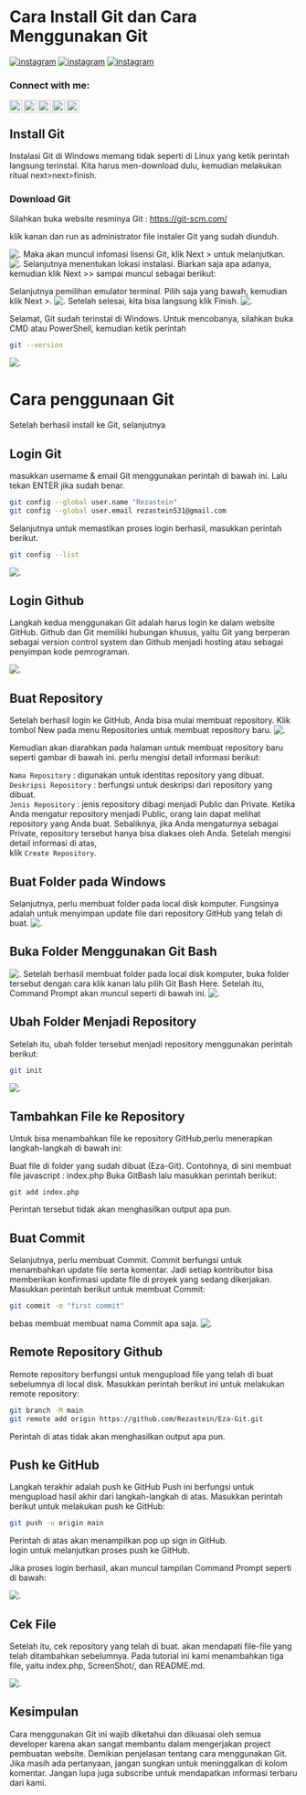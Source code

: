 # **Cara Install Git  dan Cara Menggunakan Git**
[![instagram](https://img.shields.io/badge/Nama-Maulana%20Reza-blue.svg)](https://www.instagram.com/rezastein_) [![instagram](https://img.shields.io/badge/Nim-312110510-blue.svg)](https://www.instagram.com/rezastein_) [![instagram](https://img.shields.io/badge/Kelas-TI.21.C5-blue.svg)](https://www.instagram.com/rezastein_)

### Connect with me:

[<img align="left" alt="rezastein.com" width="22px" src="https://raw.githubusercontent.com/iconic/open-iconic/master/svg/globe.svg" />](https://officialeinsteinpro.wordpress.com/)
[<img align="left" alt="rezastein| YouTube" width="22px" src="https://cdn.jsdelivr.net/npm/simple-icons@v3/icons/youtube.svg" />](https://www.youtube.com/channel/UCNKeQLX0b-a65ZVLIPlhc9w)
[<img align="left" alt="rezastein | Twitter" width="22px" src="https://cdn.jsdelivr.net/npm/simple-icons@v3/icons/twitter.svg" />](https://twitter.com/rezastein_)
[<img align="left" alt="rezastein | Facebook" width="22px" src="https://cdn.jsdelivr.net/npm/simple-icons@v3/icons/facebook.svg" />](https://www.facebook.com/rezastein.rezastein)

[<img align="left" alt="rezastein | Instagram" width="22px" src="https://cdn.jsdelivr.net/npm/simple-icons@v3/icons/instagram.svg" />](https://www.instagram.com/rezastein_)
<br />


## **Install Git**
Instalasi Git di Windows memang tidak seperti di Linux yang ketik perintah langsung terinstal.
Kita harus men-download dulu, kemudian melakukan ritual next>next>finish.

### **Download Git**
Silahkan buka website resminya Git : https://git-scm.com/


klik kanan dan run as administrator file instaler Git yang sudah diunduh.

![.](ScreenShot/1.jpg)
Maka akan muncul infomasi lisensi Git, klik Next > untuk melanjutkan.
![.](ScreenShot/2.jpg)
Selanjutnya menentukan lokasi instalasi. Biarkan saja apa adanya, kemudian klik Next >> sampai muncul sebagai berikut:

Selanjutnya pemilihan emulator terminal. Pilih saja yang bawah, kemudian klik Next >.
![.](ScreenShot/12.jpg)
Setelah selesai, kita bisa langsung klik Finish.
![.](ScreenShot/17.jpg)

Selamat, Git sudah terinstal di Windows. Untuk mencobanya, silahkan buka CMD atau PowerShell, kemudian ketik perintah 
```sh
git --version
```
![.](ScreenShot/18.jpg)
# **Cara penggunaan Git**

Setelah berhasil install ke Git, selanjutnya
## **Login Git**

masukkan username & email Git menggunakan perintah di bawah ini. Lalu tekan ENTER jika sudah benar.

```sh
git config --global user.name "Rezastein"
git config --global user.email rezastein531@gmail.com
```
Selanjutnya untuk memastikan proses login berhasil, masukkan perintah berikut.
```sh
git config --list
```

![.](ScreenShot/19.jpg)

## **Login Github**
Langkah kedua menggunakan Git adalah harus login ke dalam website GitHub. Github dan Git memiliki hubungan khusus, yaitu Git yang berperan sebagai version control system dan Github menjadi hosting atau sebagai penyimpan kode pemrograman.

![.](ScreenShot/21.jpg)


## **Buat Repository**
Setelah berhasil login ke GitHub, Anda bisa mulai membuat repository. Klik tombol New pada menu Repositories untuk membuat repository baru.
![.](ScreenShot/22.jpg)

Kemudian akan diarahkan pada halaman untuk membuat repository baru seperti gambar di bawah ini.
perlu mengisi detail informasi berikut:

```Nama Repository``` : digunakan untuk identitas repository yang dibuat.
<br>
```Deskripsi Repository``` : berfungsi untuk deskripsi dari repository yang dibuat.
<br>
```Jenis Repository```   : jenis repository  dibagi menjadi Public dan Private. Ketika Anda mengatur repository menjadi Public, orang lain dapat melihat repository yang Anda buat. Sebaliknya, jika Anda mengaturnya sebagai Private, repository tersebut hanya bisa diakses oleh Anda.
Setelah mengisi detail informasi di atas, 
<br>
klik ```Create Repository```.

## **Buat Folder pada Windows**
Selanjutnya, perlu membuat folder pada local disk komputer. Fungsinya adalah untuk menyimpan update file dari repository GitHub yang telah di buat.
![.](ScreenShot/23.jpg)
## **Buka Folder Menggunakan Git Bash**
![.](ScreenShot/24.jpg)
Setelah berhasil membuat folder pada local disk komputer,  buka folder tersebut dengan cara klik kanan lalu pilih Git Bash Here. Setelah itu, Command Prompt akan muncul seperti di bawah ini. 
![.](ScreenShot/25.jpg)
## **Ubah Folder Menjadi Repository**
Setelah itu, ubah folder tersebut menjadi repository menggunakan perintah berikut:
```sh
git init
```
![.](ScreenShot/26.jpg)

## **Tambahkan File ke Repository**
Untuk bisa menambahkan file ke repository GitHub,perlu menerapkan langkah-langkah di bawah ini:

Buat file di folder yang sudah dibuat (Eza-Git). Contohnya, di sini  membuat file javascript : index.php
Buka GitBash lalu masukkan perintah berikut:
```
git add index.php
```
Perintah tersebut tidak akan menghasilkan output apa pun.

## **Buat Commit**
Selanjutnya, perlu membuat Commit. Commit berfungsi untuk menambahkan update file serta komentar. Jadi setiap kontributor bisa memberikan konfirmasi update file di proyek yang sedang dikerjakan. Masukkan perintah berikut untuk membuat Commit:
```sh
git commit -m "first commit"
```
bebas membuat membuat nama Commit apa saja.
![.](ScreenShot/27.jpg)

## **Remote Repository Github**
Remote repository berfungsi untuk mengupload file yang telah di buat sebelumnya di local disk. Masukkan perintah berikut ini untuk melakukan remote repository:
```sh
git branch -M main
git remote add origin https://github.com/Rezastein/Eza-Git.git
```
Perintah di atas tidak akan menghasilkan output apa pun.

## **Push ke GitHub**
Langkah terakhir adalah push ke GitHub Push ini berfungsi untuk mengupload hasil akhir dari langkah-langkah di atas. Masukkan perintah berikut untuk melakukan push ke GitHub:
```sh
git push -u origin main
```
Perintah di atas akan menampilkan pop up sign in GitHub.
<br>
login untuk melanjutkan proses push ke GitHub. 
<p>
Jika proses login berhasil, akan muncul tampilan Command Prompt seperti di bawah:

![.](ScreenShot/28.jpg)

## **Cek File**
Setelah itu, cek repository yang telah di buat. akan mendapati file-file yang telah ditambahkan sebelumnya. Pada tutorial ini kami menambahkan tiga file, yaitu index.php, ScreenShot/, dan README.md. 

![.](ScreenShot/30.jpg)


## **Kesimpulan**
Cara menggunakan Git ini wajib diketahui dan dikuasai oleh semua developer karena akan sangat membantu dalam mengerjakan project pembuatan website. Demikian penjelasan tentang cara menggunakan Git. Jika masih ada pertanyaan, jangan sungkan untuk meninggalkan di kolom komentar. Jangan lupa juga subscribe untuk mendapatkan informasi terbaru dari kami.



